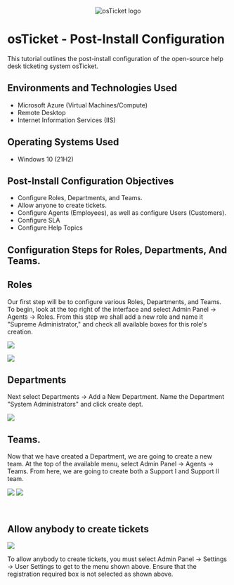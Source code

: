 <p align="center">
<img src="https://i.imgur.com/Clzj7Xs.png" alt="osTicket logo"/>
</p>

<h1>osTicket - Post-Install Configuration</h1>
This tutorial outlines the post-install configuration of the open-source help desk ticketing system osTicket.<br />


<h2>Environments and Technologies Used</h2>

- Microsoft Azure (Virtual Machines/Compute)
- Remote Desktop
- Internet Information Services (IIS)

<h2>Operating Systems Used </h2>

- Windows 10</b> (21H2)

<h2>Post-Install Configuration Objectives</h2>

- Configure Roles, Departments, and Teams.
- Allow anyone to create tickets.
- Configure Agents (Employees), as well as configure Users (Customers).
- Configure SLA
- Configure Help Topics

<h2>Configuration Steps for Roles, Departments, And Teams.</h2>

<h2>Roles</h2>
Our first step will be to configure various Roles, Departments, and Teams. To begin, look at the top right of the interface and select Admin Panel -> Agents -> Roles. From this step we shall add a new role and name it "Supreme Administrator," and check all available boxes for this role's creation.

<p>
<img src="https://github.com/ashtvanf/osTicket-post-install-config/assets/138221709/9876671e-a245-4fc4-b335-431601ed23aa"/>
</p>

</p>
<img src="https://github.com/ashtvanf/osTicket-post-install-config/assets/138221709/877551b1-78b6-4233-a629-3a965fe0999c"/>
</p>
</p>
<h2>Departments</h2>
Next select Departments -> Add a New Department. Name the Department "System Administrators" and click create dept. 
</p>
<img src="https://github.com/ashtvanf/osTicket-post-install-config/assets/138221709/e8bb353e-9acf-48ea-aaa8-b989abf55230"/>
</p>
<h2>Teams.</h2>
Now that we have created a Department, we are going to create a new team. At the top of the available menu, 
select Admin Panel -> Agents -> Teams. From here, we are going to create both a Support I and Support II team.
</p>
</p>
<img src="https://github.com/ashtvanf/osTicket-post-install-config/assets/138221709/6deb2d47-e92a-476e-9d5e-67b1ff78a632"/>
<img src="https://github.com/ashtvanf/osTicket-post-install-config/assets/138221709/68f708c1-ac2a-401e-b977-0e893dce3f0c"/>

</p>
</p>
</p>
<br />
<h2>Allow anybody to create tickets</h2>
<p>
<img src="https://github.com/ashtvanf/osTicket-post-install-config/assets/138221709/a03291aa-5de4-401e-a153-0d21a1d62c0a"/>
</p>
<p>
To allow anybody to create tickets, you must select Admin Panel -> Settings -> User Settings to get to the menu shown above. Ensure that the registration required box is not selected as shown above.
</p>
<br />
